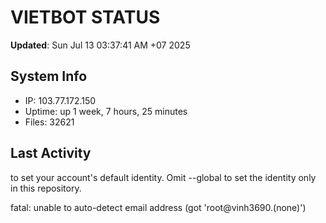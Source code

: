 # VIETBOT STATUS
**Updated**: Sun Jul 13 03:37:41 AM +07 2025

## System Info
- IP: 103.77.172.150
- Uptime: up 1 week, 7 hours, 25 minutes
- Files: 32621

## Last Activity

to set your account's default identity.
Omit --global to set the identity only in this repository.

fatal: unable to auto-detect email address (got 'root@vinh3690.(none)')
